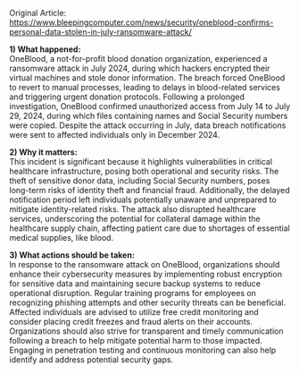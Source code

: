 Original Article: https://www.bleepingcomputer.com/news/security/oneblood-confirms-personal-data-stolen-in-july-ransomware-attack/

**1) What happened:**  
OneBlood, a not-for-profit blood donation organization, experienced a ransomware attack in July 2024, during which hackers encrypted their virtual machines and stole donor information. The breach forced OneBlood to revert to manual processes, leading to delays in blood-related services and triggering urgent donation protocols. Following a prolonged investigation, OneBlood confirmed unauthorized access from July 14 to July 29, 2024, during which files containing names and Social Security numbers were copied. Despite the attack occurring in July, data breach notifications were sent to affected individuals only in December 2024.

**2) Why it matters:**  
This incident is significant because it highlights vulnerabilities in critical healthcare infrastructure, posing both operational and security risks. The theft of sensitive donor data, including Social Security numbers, poses long-term risks of identity theft and financial fraud. Additionally, the delayed notification period left individuals potentially unaware and unprepared to mitigate identity-related risks. The attack also disrupted healthcare services, underscoring the potential for collateral damage within the healthcare supply chain, affecting patient care due to shortages of essential medical supplies, like blood.

**3) What actions should be taken:**  
In response to the ransomware attack on OneBlood, organizations should enhance their cybersecurity measures by implementing robust encryption for sensitive data and maintaining secure backup systems to reduce operational disruption. Regular training programs for employees on recognizing phishing attempts and other security threats can be beneficial. Affected individuals are advised to utilize free credit monitoring and consider placing credit freezes and fraud alerts on their accounts. Organizations should also strive for transparent and timely communication following a breach to help mitigate potential harm to those impacted. Engaging in penetration testing and continuous monitoring can also help identify and address potential security gaps.
